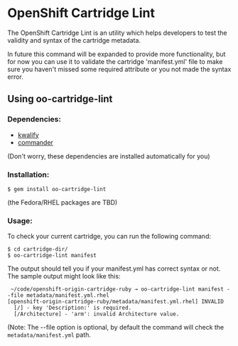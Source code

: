 # OpenShift Cartridge Lint

The OpenShift Cartridge Lint is an utility which helps developers to test
the validity and syntax of the cartridge metadata.

In future this command will be expanded to provide more functionality, but for
now you can use it to validate the cartridge 'manifest.yml' file to make sure
you haven't missed some required attribute or you not made the syntax error.

## Using oo-cartridge-lint

### Dependencies:

* [kwalify](http://www.kuwata-lab.com/kwalify)
* [commander](http://visionmedia.github.io/commander)

(Don't worry, these dependencies are installed automatically for you)

### Installation:

```
$ gem install oo-cartridge-lint
```

(the Fedora/RHEL packages are TBD)

### Usage:

To check your current cartridge, you can run the following command:

```
$ cd cartridge-dir/
$ oo-cartridge-lint manifest
```

The output should tell you if your manifest.yml has correct syntax or not. The
sample output might look like this:

```
 ~/code/openshift-origin-cartridge-ruby → oo-cartridge-lint manifest --file metadata/manifest.yml.rhel
[openshift-origin-cartridge-ruby/metadata/manifest.yml.rhel] INVALID
  [/] - key 'Description:' is required.
  [/Architecture] - 'arm': invalid Architecture value.
```

(Note: The --file option is optional, by default the command will check the `metadata/manifest.yml` path.
